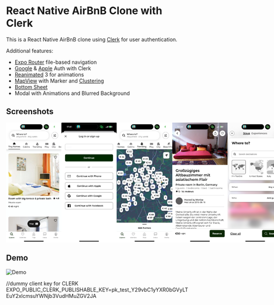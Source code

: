 # React Native AirBnB Clone with Clerk

This is a React Native AirBnB clone using [Clerk](https://clerk.com/?utm_source=sponsorship&utm_medium=github&utm_campaign=simong&utm_content=rn-airbnb) for user authentication.

Additional features:

- [Expo Router](https://docs.expo.dev/routing/introduction/) file-based navigation
- [Google](https://clerk.com/docs/authentication/social-connections/google?utm_source=sponsorship&utm_medium=github&utm_campaign=simong&utm_content=rn-airbnb) & [Apple](https://clerk.com/docs/authentication/social-connections/apple?utm_source=sponsorship&utm_medium=github&utm_campaign=simong&utm_content=rn-airbnb) Auth with Clerk
- [Reanimated](https://reanimated-beta-docs.swmansion.com/) 3 for animations
- [MapView](https://docs.expo.dev/versions/latest/sdk/map-view/) with Marker and [Clustering](https://github.com/venits/react-native-map-clustering)
- [Bottom Sheet](https://gorhom.github.io/react-native-bottom-sheet/)
- Modal with Animations and Blurred Background

## Screenshots

<div style="display: flex; flex-direction: 'row';">
<img src="./screenshots/Home.PNG" width=30%>
<img src="./screenshots/login.jpeg" width=30%>
<img src="./screenshots/map.PNG" width=30%>
<img src="./screenshots/roomInfo.PNG" width=30%>
<img src="./screenshots/searchWhere.PNG" width=30%>
<img src="./screenshots/TrendingHome.PNG" width=30%>

</div>

## Demo

![Demo](./screenshots/AppTest.gif)

//dummy client key for CLERK
EXPO_PUBLIC_CLERK_PUBLISHABLE_KEY=pk_test_Y29vbC1yYXR0bGVyLTEuY2xlcmsuYWNjb3VudHMuZGV2JA